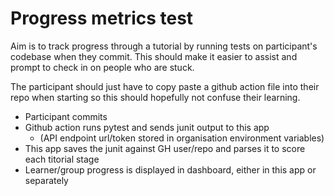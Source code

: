 # Progress metrics test

Aim is to track progress through a tutorial by running tests on participant's codebase when they commit.
This should make it easier to assist and prompt to check in on people who are stuck.

The participant should just have to copy paste a github action file into their repo when starting
so this should hopefully not confuse their learning.

- Participant commits
- Github action runs pytest and sends junit output to this app
   - (API endpoint url/token stored in organisation environment variables)
- This app saves the junit against GH user/repo and parses it to score each titorial stage
- Learner/group progress is displayed in dashboard, either in this app or separately